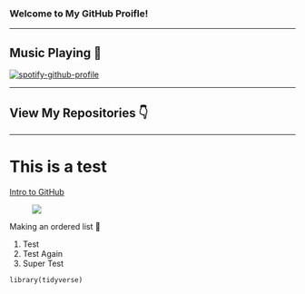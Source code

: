 ### Welcome to My GitHub Proifle!

---
## Music Playing 🎵

[![spotify-github-profile](https://spotify-github-profile.vercel.app/api/view?uid=22yo7rzomnba3x37356fqz27q&cover_image=true&theme=compact)](https://github.com/kittinan/spotify-github-profile)

---

## View My Repositories 👇
---

<h1>This is a test</h1>

<p><a href="https://www.youtube.com/watch?v=iv8rSLsi1xo">Intro to GitHub</a></p>

<figure><img src="https://static.skillshare.com/uploads/video/thumbnails/c7d4a3df09aa3b51767b8bdf85e72841/original"/></figure>

<p>Making an ordered list 🥳</p>

<ol>
	<li>Test</li>
	<li>Test Again</li>
	<li>Super Test</li>
</ol>

<pre><code class="code-highlighted code-r">library(<span class="syntax-all syntax-parameter">tidyverse</span>)</code></pre>

</body>
</html>
